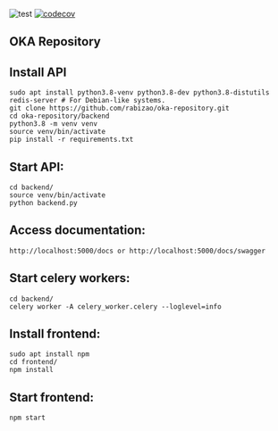 ![test](https://github.com/rabizao/oka-repository/workflows/test/badge.svg)
[![codecov](https://codecov.io/gh/rabizao/oka-repository/branch/main/graph/badge.svg?token=4V7MOA5EBL)](https://codecov.io/gh/rabizao/oka-repository)

## OKA Repository

Install API
-------

    sudo apt install python3.8-venv python3.8-dev python3.8-distutils redis-server # For Debian-like systems.
    git clone https://github.com/rabizao/oka-repository.git
    cd oka-repository/backend
    python3.8 -m venv venv
    source venv/bin/activate
    pip install -r requirements.txt

Start API:
---

    cd backend/
    source venv/bin/activate    
    python backend.py

Access documentation:
---

    http://localhost:5000/docs or http://localhost:5000/docs/swagger

Start celery workers:
---

    cd backend/
    celery worker -A celery_worker.celery --loglevel=info

Install frontend:
---

    sudo apt install npm
    cd frontend/
    npm install

Start frontend:
---

    npm start
